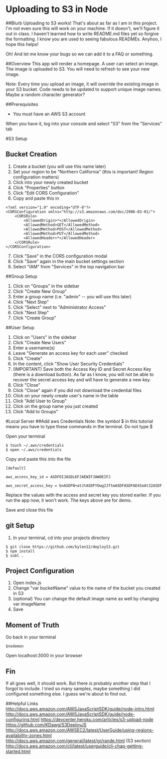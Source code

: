 # Uploading to S3 in Node

##Blurb
Uploading to S3 works! That's about as far as I am in this project. I'm not even sure this will work on your machine. If it doesn't, we'll figure it out in class. I haven't learned how to write README.md files yet so forgive the formatting. I know you are used to seeing fabulous READMEs. Anyhoo, I hope this helps!

Oh! And let me know your bugs so we can add it to a FAQ or something.

##Overview
This app will render a homepage. A user can select an image. The image is uploaded to S3. You will need to refresh to see your new image.

Note: Every time you upload an image, it will override the existing image in your S3 bucket. 
Code needs to be updated to support unique image names. Maybe a random character generator?

##Prerequisites
* You must have an AWS S3 account

When you have it, log into your console and select "S3" from the "Services" tab

#S3 Setup
## Bucket Creation
1. Create a bucket (you will use this name later)
2. Set your region to be "Northern California" (this is important! Region configuration matters)
3. Click into your newly created bucket
4. Click "Properties" button
5. Click "Edit CORS Configuration"
6. Copy and paste this in

```
<?xml version="1.0" encoding="UTF-8"?>
<CORSConfiguration xmlns="http://s3.amazonaws.com/doc/2006-03-01/">
    <CORSRule>
        <AllowedOrigin>*</AllowedOrigin>
        <AllowedMethod>GET</AllowedMethod>
        <AllowedMethod>POST</AllowedMethod>
        <AllowedMethod>PUT</AllowedMethod>
        <AllowedHeader>*</AllowedHeader>
    </CORSRule>
</CORSConfiguration>
```

7. Click "Save" in the CORS configuration modal
8. Click "Save" again in the main bucket settings section
9. Select "IAM" from "Services" in the top navigation bar

##Group Setup
1. Click on "Groups" in the sidebar
2. Click "Create New Group" 
3. Enter a group name (i.e. "admin" -- you will use this later)
4. Click "Next Step"
5. Click "Select" next to "Administrator Access"
6. Click "Next Step"
7. Click "Create Group"


##User Setup
1. Click on "Users" in the sidebar
2. Click "Create New Users"
3. Enter a username(s)
4. Leave "Generate an access key for each user" checked
5. Click "Create"
6. In the content, click "Show User Security Credentials"
7. (IMPORTANT) Save both the Access Key ID and Secret Access Key (there is a download button). As far as I know, you will not be able to recover the secret access key and will have to generate a new key.
8. Click "Close"
8. Click "Close" again if you did not download the credential files
10. Click on your newly create user's name in the table
11. Click "Add User to Group"
12. Click on the group name you just created
13. Click "Add to Groups"


#Local Server
##Add aws Credentials
Note: the symbol $ in this tutorial means you have to type these commands in the terminal. 
Do not type $

Open your terminal

```
$ touch ~/.aws/credentials
$ open ~/.aws/credentials
```

Copy and paste this into the file 
```
[default]

aws_access_key_id = ASDFOIJASDLKFJAEWIFJAWOEIFJ

aws_secret_access_key = bnASDFN+atJtASDFYOwg2JftmASDFASDFAE4SeAt32ASDF
```

Replace the values with the access and secret key you stored earlier. If you run the app now, it won't work. The keys above are for demo.

Save and close this file

## git Setup
1. In your terminal, cd into your projects directory

```
$ git clone https://github.com/kylen12/deployS3.git
$ npm install
$ subl .
```

## Project Configuration
1. Open index.js
2. Change "var bucketName" value to the name of the bucket you created in S3
3. (optional) You can change the default image name as well by changing var imageName
4. Save 

## Moment of Truth
Go back in your terminal

```
$nodemon
```

Open localhost:3000 in your browser


## Fin
If all goes well, it should work. But there is probably another step that I forgot to include. I tried so many samples, maybe something I did configured something else. I guess we're about to find out.


##Helpful Links
http://docs.aws.amazon.com/AWSJavaScriptSDK/guide/node-intro.html
http://docs.aws.amazon.com/AWSJavaScriptSDK/guide/node-configuring.html
https://devcenter.heroku.com/articles/s3-upload-node
https://github.com/KDawg/S3DeployJS
http://docs.aws.amazon.com/AWSEC2/latest/UserGuide/using-regions-availability-zones.html
http://docs.aws.amazon.com/general/latest/gr/rande.html (S3 section)
http://docs.aws.amazon.com/cli/latest/userguide/cli-chap-getting-started.html

